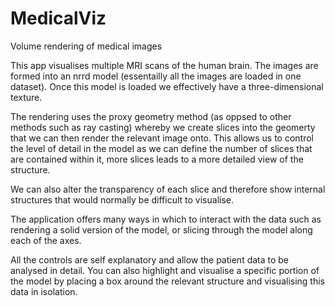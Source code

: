 # MedicalViz
Volume rendering of medical images

This app visualises multiple MRI scans of the human brain.
The images are formed into an nrrd model (essentailly all the images are loaded in one dataset).
Once this model is loaded we effectively have a three-dimensional texture.

The rendering uses the proxy geometry method (as oppsed to other methods such as ray casting) whereby we create slices into the geomerty that we can then render the relevant image onto. This allows us to control the level of detail in the model as we can define the number of slices that are contained within it, more slices leads to a more detailed view of the structure.

We can also alter the transparency of each slice and therefore show internal structures that would normally be difficult to visualise.

The application offers many ways in which to interact with the data such as rendering a solid version of the model, or slicing through the model along each of the axes.

All the controls are self explanatory and allow the patient data to be analysed in detail. You can also highlight and visualise a specific portion of the model by placing a box around the relevant structure and visualising this data in isolation.
